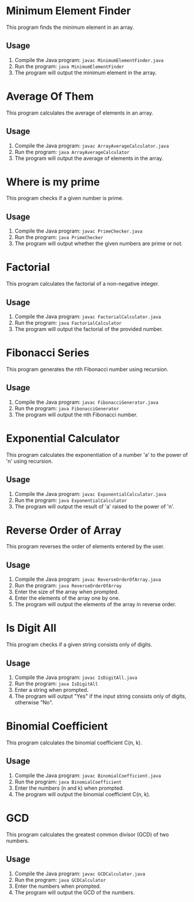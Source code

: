 # Minimum Element Finder

This program finds the minimum element in an array.

## Usage

1. Compile the Java program: `javac MinimumElementFinder.java`
2. Run the program: `java MinimumElementFinder`
3. The program will output the minimum element in the array.


# Average Of Them

This program calculates the average of elements in an array.

## Usage

1. Compile the Java program: `javac ArrayAverageCalculator.java`
2. Run the program: `java ArrayAverageCalculator`
3. The program will output the average of elements in the array.


# Where is my prime

This program checks if a given number is prime.

## Usage

1. Compile the Java program: `javac PrimeChecker.java`
2. Run the program: `java PrimeChecker`
3. The program will output whether the given numbers are prime or not.


# Factorial

This program calculates the factorial of a non-negative integer.

## Usage

1. Compile the Java program: `javac FactorialCalculator.java`
2. Run the program: `java FactorialCalculator`
3. The program will output the factorial of the provided number.


# Fibonacci Series

This program generates the nth Fibonacci number using recursion.

## Usage

1. Compile the Java program: `javac FibonacciGenerator.java`
2. Run the program: `java FibonacciGenerator`
3. The program will output the nth Fibonacci number.


# Exponential Calculator

This program calculates the exponentiation of a number 'a' to the power of 'n' using recursion.

## Usage

1. Compile the Java program: `javac ExponentialCalculator.java`
2. Run the program: `java ExponentialCalculator`
3. The program will output the result of 'a' raised to the power of 'n'.


# Reverse Order of Array

This program reverses the order of elements entered by the user.

## Usage

1. Compile the Java program: `javac ReverseOrderOfArray.java`
2. Run the program: `java ReverseOrderOfArray`
3. Enter the size of the array when prompted.
4. Enter the elements of the array one by one.
5. The program will output the elements of the array in reverse order.


# Is Digit All

This program checks if a given string consists only of digits.

## Usage

1. Compile the Java program: `javac IsDigitAll.java`
2. Run the program: `java IsDigitAll`
3. Enter a string when prompted.
4. The program will output "Yes" if the input string consists only of digits, otherwise "No".


# Binomial Coefficient

This program calculates the binomial coefficient C(n, k).

## Usage

1. Compile the Java program: `javac BinomialCoefficient.java`
2. Run the program: `java BinomialCoefficient`
3. Enter the numbers (n and k) when prompted.
4. The program will output the binomial coefficient C(n, k).


# GCD

This program calculates the greatest common divisor (GCD) of two numbers.

## Usage

1. Compile the Java program: `javac GCDCalculator.java`
2. Run the program: `java GCDCalculator`
3. Enter the numbers when prompted.
4. The program will output the GCD of the numbers.
